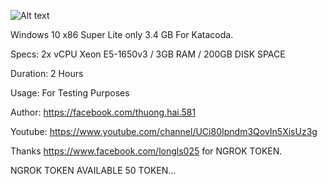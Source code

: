 ![Alt text](https://i.ibb.co/4fNDKXh/Capture4.png "Screenshot")

Windows 10 x86 Super Lite only 3.4 GB For Katacoda.

Specs: 2x vCPU Xeon E5-1650v3 / 3GB RAM / 200GB DISK SPACE

Duration: 2 Hours

Usage: For Testing Purposes

Author: https://facebook.com/thuong.hai.581

Youtube: https://www.youtube.com/channel/UCi80Ipndm3QovIn5XisUz3g

Thanks https://www.facebook.com/longls025 for NGROK TOKEN.

NGROK TOKEN AVAILABLE 50 TOKEN...




